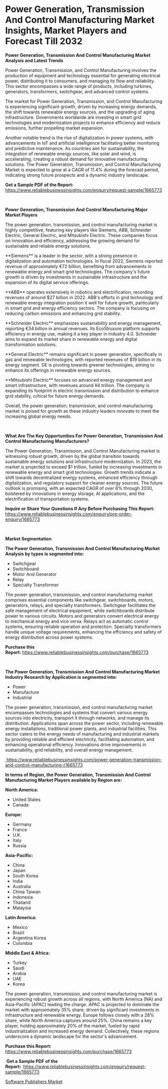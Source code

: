 <p><h1>Power Generation, Transmission And Control Manufacturing Market Insights, Market Players and Forecast Till 2032</h1></p><p><strong>Power Generation, Transmission And Control Manufacturing Market Analysis and Latest Trends</strong></p>
<p><p>Power Generation, Transmission, and Control Manufacturing involves the production of equipment and technology essential for generating electrical power, distributing it to consumers, and managing its flow and reliability. This sector encompasses a wide range of products, including turbines, generators, transformers, switchgear, and advanced control systems.</p><p>The market for Power Generation, Transmission, and Control Manufacturing is experiencing significant growth, driven by increasing energy demands, the shift towards renewable energy sources, and the upgrading of aging infrastructure. Governments worldwide are investing in smart grid technologies and modernization projects to enhance efficiency and reduce emissions, further propelling market expansion. </p><p>Another notable trend is the rise of digitalization in power systems, with advancements in IoT and artificial intelligence facilitating better monitoring and predictive maintenance. As countries aim for sustainability, the integration of renewable energy sources, like solar and wind, is accelerating, creating a robust demand for innovative manufacturing solutions. The Power Generation, Transmission, and Control Manufacturing Market is expected to grow at a CAGR of 11.4% during the forecast period, indicating strong future prospects and a dynamic industry landscape.</p></p>
<p><strong>Get a Sample PDF of the Report:&nbsp;</strong> <a href="https://www.reliablebusinessinsights.com/enquiry/request-sample/1665773?utm_campaign=1581&utm_medium=2&utm_source=Github&utm_content=ia&utm_term=09032025&utm_id=power-generation-transmission-and-control-manufacturing">https://www.reliablebusinessinsights.com/enquiry/request-sample/1665773</a></p>
<p>&nbsp;</p>
<p><strong>Power Generation, Transmission And Control Manufacturing Major Market Players</strong></p>
<p><p>The power generation, transmission, and control manufacturing market is highly competitive, featuring key players like Siemens, ABB, Schneider Electric, General Electric, and Mitsubishi Electric. These companies focus on innovation and efficiency, addressing the growing demand for sustainable and reliable energy solutions.</p><p>**Siemens** is a leader in the sector, with a strong presence in digitalization and automation technologies. In fiscal 2022, Siemens reported revenue of approximately €72 billion, benefiting from advancements in renewable energy and smart grid technologies. The company's future growth is driven by investments in sustainable infrastructure and the expansion of its digital service offerings.</p><p>**ABB** operates extensively in robotics and electrification, recording revenues of around $27 billion in 2022. ABB's efforts in grid technology and renewable energy integration position it well for future growth, particularly in smart grid and energy efficiency sectors. The company is focusing on reducing carbon emissions and enhancing grid stability.</p><p>**Schneider Electric** emphasizes sustainability and energy management, reporting €34 billion in annual revenues. Its EcoStruxure platform supports efficiency in energy use, making it a key player in Industry 4.0. Schneider aims to expand its market share in renewable energy and digital transformation solutions.</p><p>**General Electric** remains significant in power generation, specifically in gas and renewable technologies, with reported revenues of $19 billion in its energy segment. GE is pivoting towards greener technologies, aiming to enhance its offerings in renewable energy sources.</p><p>**Mitsubishi Electric** focuses on advanced energy management and smart infrastructure, with revenues around ¥4 trillion. The company is expanding its footprint in electric transmission and distribution to enhance grid stability, critical for future energy demands.</p><p>Overall, the power generation, transmission, and control manufacturing market is poised for growth as these industry leaders innovate to meet the increasing global energy needs.</p></p>
<p>&nbsp;</p>
<p><strong>What Are The Key Opportunities For Power Generation, Transmission And Control Manufacturing Manufacturers?</strong></p>
<p><p>The Power Generation, Transmission, and Control Manufacturing market is witnessing robust growth, driven by the global transition towards sustainable energy solutions and infrastructure modernization. In 2023, the market is projected to exceed $1 trillion, fueled by increasing investments in renewable energy and smart grid technologies. Growth trends indicate a shift towards decentralized energy systems, enhanced efficiency through digitalization, and regulatory support for cleaner energy sources. The future outlook is promising, with an expected CAGR of over 6% through 2030, bolstered by innovations in energy storage, AI applications, and the electrification of transportation systems.</p></p>
<p><strong>Inquire or Share Your Questions If Any Before Purchasing This Report:</strong> <a href="https://www.reliablebusinessinsights.com/enquiry/pre-order-enquiry/1665773?utm_campaign=1581&utm_medium=2&utm_source=Github&utm_content=ia&utm_term=09032025&utm_id=power-generation-transmission-and-control-manufacturing">https://www.reliablebusinessinsights.com/enquiry/pre-order-enquiry/1665773</a></p>
<p>&nbsp;</p>
<p><strong>Market Segmentation</strong></p>
<p><strong>The Power Generation, Transmission And Control Manufacturing Market Analysis by types is segmented into:</strong></p>
<p><ul><li>Switchgear</li><li>Switchboard</li><li>Motor And Generator</li><li>Relay</li><li>Specialty Transformer</li></ul></p>
<p><p>The power generation, transmission, and control manufacturing market comprises essential components like switchgear, switchboards, motors, generators, relays, and specialty transformers. Switchgear facilitates the safe management of electrical equipment, while switchboards distribute power to various circuits. Motors and generators convert electrical energy to mechanical energy and vice versa. Relays act as automatic control systems, ensuring reliable operation and protection. Specialty transformers handle unique voltage requirements, enhancing the efficiency and safety of energy distribution across power systems.</p></p>
<p><strong>Purchase this Report:&nbsp;</strong><a href="https://www.reliablebusinessinsights.com/purchase/1665773?utm_campaign=1581&utm_medium=2&utm_source=Github&utm_content=ia&utm_term=09032025&utm_id=power-generation-transmission-and-control-manufacturing">https://www.reliablebusinessinsights.com/purchase/1665773</a></p>
<p>&nbsp;</p>
<p><strong>The Power Generation, Transmission And Control Manufacturing Market Industry Research by Application is segmented into:</strong></p>
<p><ul><li>Power</li><li>Manufacture</li><li>Industrial</li></ul></p>
<p><p>The power generation, transmission, and control manufacturing market encompasses technologies and systems that convert various energy sources into electricity, transport it through networks, and manage its distribution. Applications span across the power sector, including renewable energy installations, traditional power plants, and industrial facilities. This sector caters to the energy needs of manufacturing and industrial markets by providing reliable and efficient electricity, facilitating automation, and enhancing operational efficiency. Innovations drive improvements in sustainability, grid reliability, and overall energy management.</p></p>
<p><a href="https://www.reliablebusinessinsights.com/power-generation-transmission-and-control-manufacturing-r1665773?utm_campaign=1581&utm_medium=2&utm_source=Github&utm_content=ia&utm_term=09032025&utm_id=power-generation-transmission-and-control-manufacturing">&nbsp;https://www.reliablebusinessinsights.com/power-generation-transmission-and-control-manufacturing-r1665773</a></p>
<p><strong>In terms of Region, the Power Generation, Transmission And Control Manufacturing Market Players available by Region are:</strong></p>
<p>
    <p> <strong> North America: </strong>
        <ul>
            <li>United States</li>
            <li>Canada</li>
        </ul>
        </p> 
    <p> <strong> Europe: </strong>
        <ul>
            <li>Germany</li>
            <li>France</li>
            <li>U.K.</li>
            <li>Italy</li>
            <li>Russia</li>
        </ul>
        </p> 
    <p> <strong> Asia-Pacific: </strong>
        <ul>
            <li>China</li>
            <li>Japan</li>
            <li>South Korea</li>
            <li>India</li>
            <li>Australia</li>
            <li>China Taiwan</li>
            <li>Indonesia</li>
            <li>Thailand</li>
            <li>Malaysia</li>
        </ul>
        </p> 
    <p> <strong> Latin America: </strong>
        <ul>
            <li>Mexico</li>
            <li>Brazil</li>
            <li>Argentina Korea</li>
            <li>Colombia</li>
        </ul>
        </p> 
    <p> <strong> Middle East & Africa: </strong>
        <ul>
            <li>Turkey</li>
            <li>Saudi</li>
            <li>Arabia</li>
            <li>UAE</li>
            <li>Korea</li>
        </ul>
    </p>
    </p>
<p><p>The power generation, transmission, and control manufacturing market is experiencing robust growth across all regions, with North America (NA) and Asia-Pacific (APAC) leading the charge. APAC is projected to dominate the market with approximately 35% share, driven by significant investments in infrastructure and renewable energy. Europe follows closely with a 28% share, while North America captures around 25%. China remains a key player, holding approximately 20% of the market, fueled by rapid industrialization and increased energy demand. Collectively, these regions underscore a dynamic landscape for the sector's advancement.</p></p>
<p><strong>Purchase this Report: </strong><a href="https://www.reliablebusinessinsights.com/purchase/1665773?utm_campaign=1581&utm_medium=2&utm_source=Github&utm_content=ia&utm_term=09032025&utm_id=power-generation-transmission-and-control-manufacturing">https://www.reliablebusinessinsights.com/purchase/1665773</a></p>
<p>&nbsp;<strong>Get a Sample PDF of the Report:&nbsp;&nbsp;</strong><a href="https://www.reliablebusinessinsights.com/enquiry/request-sample/1665773?utm_campaign=1581&utm_medium=2&utm_source=Github&utm_content=ia&utm_term=09032025&utm_id=power-generation-transmission-and-control-manufacturing">https://www.reliablebusinessinsights.com/enquiry/request-sample/1665773</a></p>
<p><strong></strong></p>
<p><p><a href="https://github.com/willjis/Market-Research-Report-List-1/blob/main/software-publishers-market.md?utm_campaign=1581&utm_medium=2&utm_source=Github&utm_content=ia&utm_term=09032025&utm_id=power-generation-transmission-and-control-manufacturing">Software Publishers Market</a></p></p>